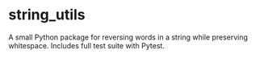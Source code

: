 # string_utils

A small Python package for reversing words in a string while preserving whitespace. Includes full test suite with Pytest.